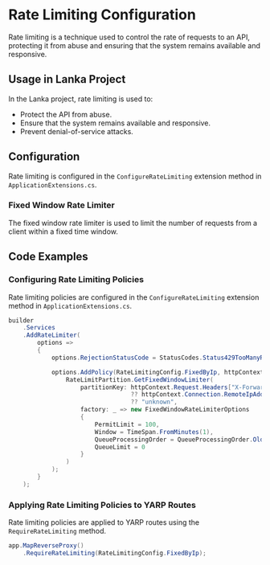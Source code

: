 # Rate Limiting Configuration

Rate limiting is a technique used to control the rate of requests to an API, protecting it from abuse and ensuring that the system remains available and responsive.

## Usage in Lanka Project

In the Lanka project, rate limiting is used to:

* Protect the API from abuse.
* Ensure that the system remains available and responsive.
* Prevent denial-of-service attacks.

## Configuration

Rate limiting is configured in the `ConfigureRateLimiting` extension method in `ApplicationExtensions.cs`.

### Fixed Window Rate Limiter

The fixed window rate limiter is used to limit the number of requests from a client within a fixed time window.

## Code Examples

### Configuring Rate Limiting Policies

Rate limiting policies are configured in the `ConfigureRateLimiting` extension method in `ApplicationExtensions.cs`.

```csharp
builder
    .Services
    .AddRateLimiter(
        options =>
        {
            options.RejectionStatusCode = StatusCodes.Status429TooManyRequests;

            options.AddPolicy(RateLimitingConfig.FixedByIp, httpContext =>
                RateLimitPartition.GetFixedWindowLimiter(
                    partitionKey: httpContext.Request.Headers["X-Forwarded-For"].ToString()
                                  ?? httpContext.Connection.RemoteIpAddress?.ToString()
                                  ?? "unknown",
                    factory: _ => new FixedWindowRateLimiterOptions
                    {
                        PermitLimit = 100,
                        Window = TimeSpan.FromMinutes(1),
                        QueueProcessingOrder = QueueProcessingOrder.OldestFirst,
                        QueueLimit = 0
                    }
                )
            );
        }
    );
```

### Applying Rate Limiting Policies to YARP Routes

Rate limiting policies are applied to YARP routes using the `RequireRateLimiting` method.

```csharp
app.MapReverseProxy()
    .RequireRateLimiting(RateLimitingConfig.FixedByIp);
```
